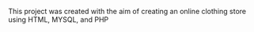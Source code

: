 This project was created with the aim of creating an online clothing store using HTML, MYSQL, and PHP
